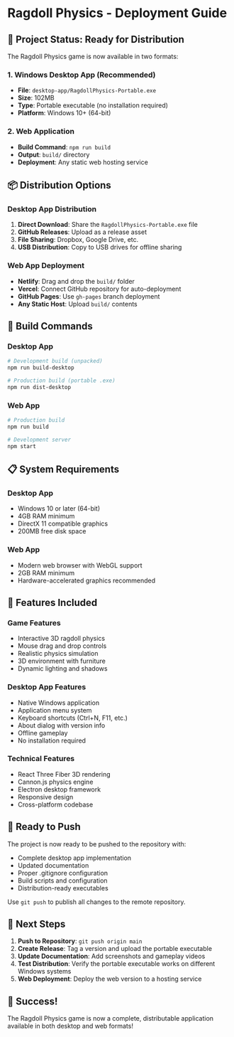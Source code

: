# Ragdoll Physics - Deployment Guide

## 🚀 Project Status: Ready for Distribution

The Ragdoll Physics game is now available in two formats:

### 1. Windows Desktop App (Recommended)
- **File**: `desktop-app/RagdollPhysics-Portable.exe`
- **Size**: 102MB
- **Type**: Portable executable (no installation required)
- **Platform**: Windows 10+ (64-bit)

### 2. Web Application
- **Build Command**: `npm run build`
- **Output**: `build/` directory
- **Deployment**: Any static web hosting service

## 📦 Distribution Options

### Desktop App Distribution
1. **Direct Download**: Share the `RagdollPhysics-Portable.exe` file
2. **GitHub Releases**: Upload as a release asset
3. **File Sharing**: Dropbox, Google Drive, etc.
4. **USB Distribution**: Copy to USB drives for offline sharing

### Web App Deployment
- **Netlify**: Drag and drop the `build/` folder
- **Vercel**: Connect GitHub repository for auto-deployment
- **GitHub Pages**: Use `gh-pages` branch deployment
- **Any Static Host**: Upload `build/` contents

## 🔧 Build Commands

### Desktop App
```bash
# Development build (unpacked)
npm run build-desktop

# Production build (portable .exe)
npm run dist-desktop
```

### Web App
```bash
# Production build
npm run build

# Development server
npm start
```

## 📋 System Requirements

### Desktop App
- Windows 10 or later (64-bit)
- 4GB RAM minimum
- DirectX 11 compatible graphics
- 200MB free disk space

### Web App
- Modern web browser with WebGL support
- 2GB RAM minimum
- Hardware-accelerated graphics recommended

## 🎯 Features Included

### Game Features
- Interactive 3D ragdoll physics
- Mouse drag and drop controls
- Realistic physics simulation
- 3D environment with furniture
- Dynamic lighting and shadows

### Desktop App Features
- Native Windows application
- Application menu system
- Keyboard shortcuts (Ctrl+N, F11, etc.)
- About dialog with version info
- Offline gameplay
- No installation required

### Technical Features
- React Three Fiber 3D rendering
- Cannon.js physics engine
- Electron desktop framework
- Responsive design
- Cross-platform codebase

## 🚀 Ready to Push

The project is now ready to be pushed to the repository with:
- Complete desktop app implementation
- Updated documentation
- Proper .gitignore configuration
- Build scripts and configuration
- Distribution-ready executables

Use `git push` to publish all changes to the remote repository.

## 📝 Next Steps

1. **Push to Repository**: `git push origin main`
2. **Create Release**: Tag a version and upload the portable executable
3. **Update Documentation**: Add screenshots and gameplay videos
4. **Test Distribution**: Verify the portable executable works on different Windows systems
5. **Web Deployment**: Deploy the web version to a hosting service

## 🎉 Success!

The Ragdoll Physics game is now a complete, distributable application available in both desktop and web formats!